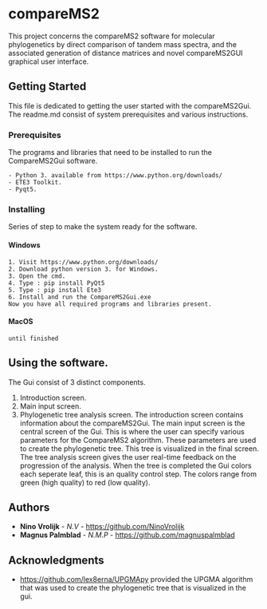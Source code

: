 # compareMS2

This project concerns the compareMS2 software for molecular phylogenetics by direct comparison of tandem mass spectra, and the associated generation of distance matrices and novel compareMS2GUI graphical user interface.

## Getting Started

This file is dedicated to getting the user started with the compareMS2Gui. The readme.md consist of system prerequisites and various instructions.

### Prerequisites

The programs and libraries that need to be installed to run the CompareMS2Gui software.

```
- Python 3. available from https://www.python.org/downloads/
- ETE3 Toolkit.
- Pyqt5.
```

### Installing
Series of step to make the system ready for the software.

#### Windows
```
1. Visit https://www.python.org/downloads/
2. Download python version 3. for Windows.
3. Open the cmd.
4. Type : pip install PyQt5
5. Type : pip install Ete3
6. Install and run the CompareMS2Gui.exe
Now you have all required programs and libraries present.
```

#### MacOS
```
until finished
```

## Using the software.
The Gui consist of 3 distinct components.
  1. Introduction screen.
  2. Main input screen.
  3. Phylogenetic tree analysis screen.
The introduction screen contains information about the compareMS2Gui. The main input screen is the central screen of the Gui. This is where the user can specify various parameters for the CompareMS2 algorithm. These parameters are used to create the phylogenetic tree. This tree is visualized in the final screen. The tree analysis screen gives the user real-time feedback on the progression of the analysis. When the tree is completed the Gui colors each seperate leaf, this is an quality control step. The colors range from green (high quality) to red (low quality).


## Authors

* **Nino Vrolijk** - *N.V* - https://github.com/NinoVrolijk
* **Magnus Palmblad** - *N.M.P* - https://github.com/magnuspalmblad

## Acknowledgments

* https://github.com/lex8erna/UPGMApy provided the UPGMA algorithm that was used to create the phylogenetic tree that is visualized in the gui.
